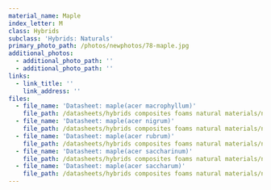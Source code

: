 ```yaml
---
material_name: Maple
index_letter: M
class: Hybrids
subclass: 'Hybrids: Naturals'
primary_photo_path: /photos/newphotos/78-maple.jpg
additional_photos:
  - additional_photo_path: ''
  - additional_photo_path: ''
links:
  - link_title: ''
    link_address: ''
files:
  - file_name: 'Datasheet: maple(acer macrophyllum)'
    file_path: /datasheets/hybrids composites foams natural materials/natural materials/maple(acer macrophyllum).pdf
  - file_name: 'Datasheet: maple(acer nigrum)'
    file_path: /datasheets/hybrids composites foams natural materials/natural materials/maple(acer nigrum).pdf
  - file_name: 'Datasheet: maple(acer rubrum)'
    file_path: /datasheets/hybrids composites foams natural materials/natural materials/maple(acer rubrum).pdf
  - file_name: 'Datasheet: maple(acer saccharinum)'
    file_path: /datasheets/hybrids composites foams natural materials/natural materials/maple(acer saccharinum).pdf
  - file_name: 'Datasheet: maple(acer saccharum)'
    file_path: /datasheets/hybrids composites foams natural materials/natural materials/maple(acer saccharum).pdf
---
```


